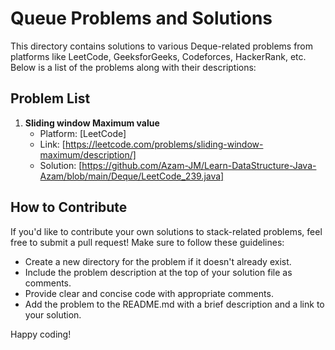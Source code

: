# Queue Problems and Solutions

This directory contains solutions to various Deque-related problems from platforms like LeetCode, GeeksforGeeks, Codeforces, HackerRank, etc.
Below is a list of the problems along with their descriptions:

## Problem List

1. **Sliding window Maximum value**
   - Platform: [LeetCode]
   - Link: [https://leetcode.com/problems/sliding-window-maximum/description/]
   - Solution: [https://github.com/Azam-JM/Learn-DataStructure-Java-Azam/blob/main/Deque/LeetCode_239.java]
  
## How to Contribute

If you'd like to contribute your own solutions to stack-related problems, feel free to submit a pull request! Make sure to follow these guidelines:

- Create a new directory for the problem if it doesn't already exist.
- Include the problem description at the top of your solution file as comments.
- Provide clear and concise code with appropriate comments.
- Add the problem to the README.md with a brief description and a link to your solution.

Happy coding!

